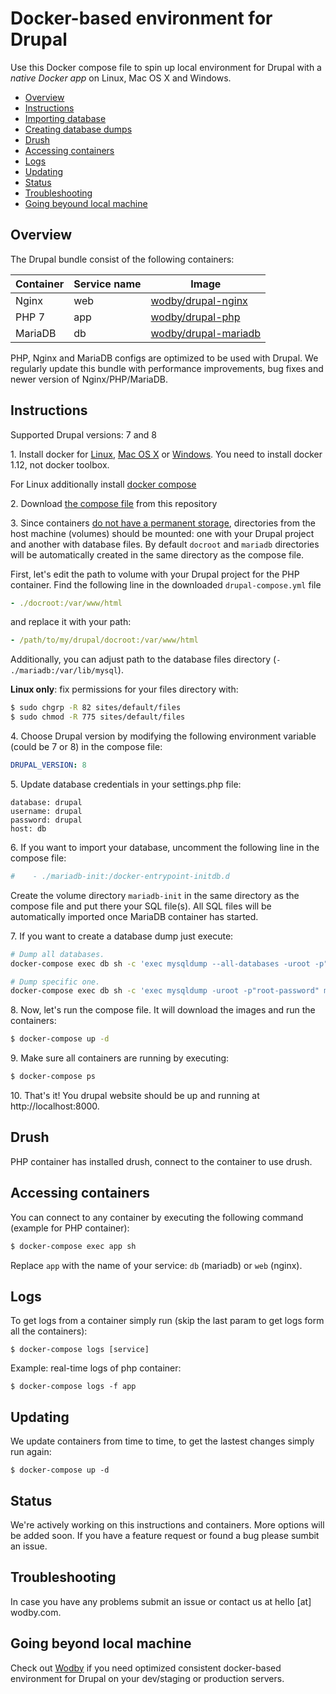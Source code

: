 # Docker-based environment for Drupal

Use this Docker compose file to spin up local environment for Drupal with a *native Docker app* on Linux, Mac OS X and Windows. 

* [Overview](#overview)
* [Instructions](#instructions)
* [Importing database](#importing-database)
* [Creating database dumps](#creating-database-dumps)
* [Drush](#drush)
* [Accessing containers](#accessing-containers)
* [Logs](#logs)
* [Updating](#updating)
* [Status](#status)
* [Troubleshooting](#troubleshooting)
* [Going beyound local machine](#going-beyond-local-machine)

## Overview

The Drupal bundle consist of the following containers:

| Container | Service name | Image | 
| --------- | ------- | ----- |
| Nginx   | web | <a href="https://hub.docker.com/r/wodby/drupal-nginx/" target="_blank">wodby/drupal-nginx</a> |
| PHP 7   | app | <a href="https://hub.docker.com/r/wodby/drupal-php/" target="_blank">wodby/drupal-php</a> |
| MariaDB | db  |<a href="https://hub.docker.com/r/wodby/drupal-mariadb/" target="_blank">wodby/drupal-mariadb</a> |

PHP, Nginx and MariaDB configs are optimized to be used with Drupal. We regularly update this bundle with performance improvements, bug fixes and newer version of Nginx/PHP/MariaDB.

## Instructions 

Supported Drupal versions: 7 and 8

1\. Install docker for <a href="https://docs.docker.com/engine/installation/" target="_blank">Linux</a>, <a href="https://docs.docker.com/engine/installation/mac" target="_blank">Mac OS X</a> or <a href="https://docs.docker.com/engine/installation/windows" target="_blank">Windows</a>. You need to install docker 1.12, not docker toolbox. 

For Linux additionally install <a href="https://docs.docker.com/compose/install/" target="_blank">docker compose</a>

2\. Download <a href="https://raw.githubusercontent.com/Wodby/drupal-compose/master/docker-compose.yml" target="_blank">the compose file</a> from this repository

3\. Since containers <a href="https://docs.docker.com/engine/tutorials/dockervolumes/" target="_blank">do not have a permanent storage</a>, directories from the host machine (volumes) should be mounted: one with your Drupal project and another with database files. By default `docroot` and `mariadb` directories will be automatically created in the same directory as the compose file. 

First, let's edit the path to volume with your Drupal project for the PHP container. Find the following line in the downloaded `drupal-compose.yml` file
```yml
- ./docroot:/var/www/html
```

and replace it with your path:
```yml
- /path/to/my/drupal/docroot:/var/www/html
```

Additionally, you can adjust path to the database files directory (`- ./mariadb:/var/lib/mysql`). 

**Linux only**: fix permissions for your files directory with:
```bash
$ sudo chgrp -R 82 sites/default/files
$ sudo chmod -R 775 sites/default/files
```

4\. Choose Drupal version by modifying the following environment variable (could be 7 or 8) in the compose file:
```yml
DRUPAL_VERSION: 8
```

5\. Update database credentials in your settings.php file:
```
database: drupal
username: drupal
password: drupal
host: db
```

6\. If you want to import your database, uncomment the following line in the compose file:
```yml
#    - ./mariadb-init:/docker-entrypoint-initdb.d
```

Create the volume directory `mariadb-init` in the same directory as the compose file and put there your SQL file(s). All SQL files will be automatically imported once MariaDB container has started.

7\. If you want to create a database dump just execute:
```bash
# Dump all databases.
docker-compose exec db sh -c 'exec mysqldump --all-databases -uroot -p"root-password"' > databases.sql

# Dump specific one.
docker-compose exec db sh -c 'exec mysqldump -uroot -p"root-password" my-db' > my-db.sql
```

8\. Now, let's run the compose file. It will download the images and run the containers:
```bash
$ docker-compose up -d
```

9\. Make sure all containers are running by executing:

```bash
$ docker-compose ps
```

10\. That's it! You drupal website should be up and running at http://localhost:8000. 

## Drush

PHP container has installed drush, connect to the container to use drush.

## Accessing containers

You can connect to any container by executing the following command (example for PHP container):
```bash
$ docker-compose exec app sh
```

Replace `app` with the name of your service: `db` (mariadb) or `web` (nginx).

## Logs

To get logs from a container simply run (skip the last param to get logs form all the containers):
```
$ docker-compose logs [service]
```

Example: real-time logs of php container:
```
$ docker-compose logs -f app
```

## Updating

We update containers from time to time, to get the lastest changes simply run again:
```
$ docker-compose up -d
```

## Status

We're actively working on this instructions and containers. More options will be added soon. If you have a feature request or found a bug please sumbit an issue.

## Troubleshooting

In case you have any problems submit an issue or contact us at hello [at] wodby.com.

## Going beyond local machine

Check out <a href="https://wodby.com" target="_blank">Wodby</a> if you need optimized consistent docker-based environment for Drupal on your dev/staging or production servers. 
